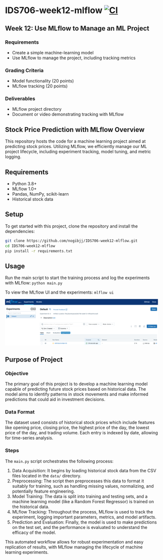# IDS706-week12-mlflow [![CI](https://github.com/nogibjj/IDS706-week12-mlflow/actions/workflows/ci.yml/badge.svg)](https://github.com/nogibjj/IDS706-week12-mlflow/actions/workflows/ci.yml)

## Week 12: Use MLflow to Manage an ML Project
### Requirements
- Create a simple machine-learning model
- Use MLflow to manage the project, including tracking metrics
### Grading Criteria
- Model functionality (20 points)
- MLflow tracking (20 points)
### Deliverables
- MLflow project directory
- Document or video demonstrating tracking with MLflow

## Stock Price Prediction with MLflow Overview

This repository hosts the code for a machine learning project aimed at predicting stock prices. Utilizing MLflow, we efficiently manage our ML project lifecycle, including experiment tracking, model tuning, and metric logging.

## Requirements

- Python 3.8+
- MLflow 1.0+
- Pandas, NumPy, scikit-learn
- Historical stock data

## Setup

To get started with this project, clone the repository and install the dependencies:

```bash
git clone https://github.com/nogibjj/IDS706-week12-mlflow.git
cd IDS706-week12-mlflow
pip install -r requirements.txt
```

## Usage
Run the main script to start the training process and log the experiments with MLflow:  `python main.py`

To view the MLflow UI and the experiments:
`mlflow ui`

![MLflow UI](1.png)

## Purpose of Project

### Objective

The primary goal of this project is to develop a machine learning model capable of predicting future stock prices based on historical data. The model aims to identify patterns in stock movements and make informed predictions that could aid in investment decisions.

### Data Format

The dataset used consists of historical stock prices which include features like opening price, closing price, the highest price of the day, the lowest price of the day, and trading volume. Each entry is indexed by date, allowing for time-series analysis.

### Steps

The `main.py` script orchestrates the following process:
1. Data Acquisition: It begins by loading historical stock data from the CSV files located in the `data/` directory.
2. Preprocessing: The script then preprocesses this data to format it suitably for training, such as handling missing values, normalizing, and potentially feature engineering.
3. Model Training: The data is split into training and testing sets, and a machine learning model (like a Random Forest Regressor) is trained on the historical data.
4. MLflow Tracking: Throughout the process, MLflow is used to track the experiment, logging important parameters, metrics, and model artifacts.
5. Prediction and Evaluation: Finally, the model is used to make predictions on the test set, and the performance is evaluated to understand the efficacy of the model.

This automated workflow allows for robust experimentation and easy replication of results, with MLflow managing the lifecycle of machine learning experiments.